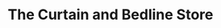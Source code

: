 ---
title: "The Curtain and Bedline Store"
url: /gorey/the-curtain-and-bedline-store/
shop: curtain
---